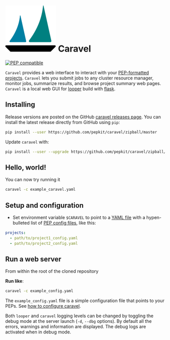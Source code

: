 [logo]: img/logo_caravel.svg

# ![logo][logo] Caravel


[![PEP compatible](http://pepkit.github.io/img/PEP-compatible-green.svg)](http://pepkit.github.io)

`Caravel` provides a web interface to interact with your [PEP-formatted projects](http://pepkit.github.io). `Caravel` lets you submit jobs to any cluster resource manager, monitor jobs, summarize results, and browse project summary web pages. `Caravel` is a local web GUI for [looper](https://code.databio.org/looper/) build with [flask](http://flask.pocoo.org/).

## Installing

Release versions are posted on the GitHub [caravel releases page](https://github.com/databio/caravel/releases). You can install the latest release directly from GitHub using `pip`:

```bash
pip install --user https://github.com/pepkit/caravel/zipball/master
```

Update `caravel` with:

```bash
pip install --user --upgrade https://github.com/pepkit/caravel/zipball/master
```
## Hello, world!

You can now try running it 

```bash
caravel -c example_caravel.yaml
```

## Setup and configuration

* Set environment variable `$CARAVEL` to point to a [YAML file](http://yaml.org) with a hypen-bulleted list of [PEP config files](https://pepkit.github.io/docs/project_config/), like this:

```yaml
projects:
  - path/to/project1_config.yaml
  - path/to/project2_config.yaml
```

## Run a web server

From within the root of the cloned repository

**Run like**:

```bash
caravel -c example_config.yaml
```

The `example_config.yaml` file is a simple configuration file that points to your PEPs. See [how to configure caravel](configure-caravel).

Both `looper` and `caravel` logging levels can be changed by toggling the debug mode at the server launch (`-d`, `--dbg` options). 
By default all the errors, warnings and information are displayed. The debug logs are activated when in debug mode.

